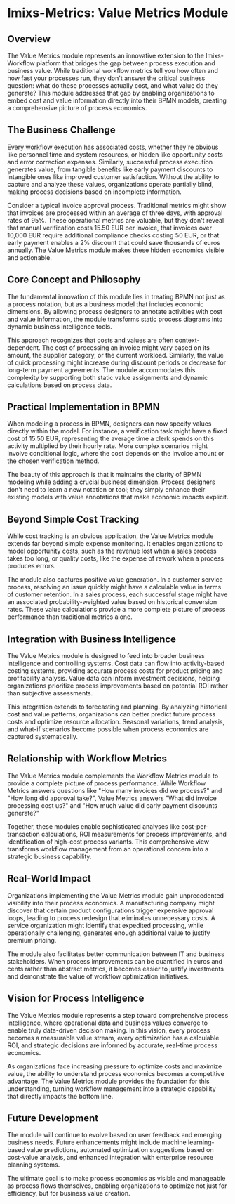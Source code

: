 # Imixs-Metrics: Value Metrics Module

## Overview

The Value Metrics module represents an innovative extension to the Imixs-Workflow platform that bridges the gap between process execution and business value. While traditional workflow metrics tell you how often and how fast your processes run, they don't answer the critical business question: what do these processes actually cost, and what value do they generate? This module addresses that gap by enabling organizations to embed cost and value information directly into their BPMN models, creating a comprehensive picture of process economics.

## The Business Challenge

Every workflow execution has associated costs, whether they're obvious like personnel time and system resources, or hidden like opportunity costs and error correction expenses. Similarly, successful process execution generates value, from tangible benefits like early payment discounts to intangible ones like improved customer satisfaction. Without the ability to capture and analyze these values, organizations operate partially blind, making process decisions based on incomplete information.

Consider a typical invoice approval process. Traditional metrics might show that invoices are processed within an average of three days, with approval rates of 95%. These operational metrics are valuable, but they don't reveal that manual verification costs 15.50 EUR per invoice, that invoices over 10,000 EUR require additional compliance checks costing 50 EUR, or that early payment enables a 2% discount that could save thousands of euros annually. The Value Metrics module makes these hidden economics visible and actionable.

## Core Concept and Philosophy

The fundamental innovation of this module lies in treating BPMN not just as a process notation, but as a business model that includes economic dimensions. By allowing process designers to annotate activities with cost and value information, the module transforms static process diagrams into dynamic business intelligence tools.

This approach recognizes that costs and values are often context-dependent. The cost of processing an invoice might vary based on its amount, the supplier category, or the current workload. Similarly, the value of quick processing might increase during discount periods or decrease for long-term payment agreements. The module accommodates this complexity by supporting both static value assignments and dynamic calculations based on process data.

## Practical Implementation in BPMN

When modeling a process in BPMN, designers can now specify values directly within the model. For instance, a verification task might have a fixed cost of 15.50 EUR, representing the average time a clerk spends on this activity multiplied by their hourly rate. More complex scenarios might involve conditional logic, where the cost depends on the invoice amount or the chosen verification method.

The beauty of this approach is that it maintains the clarity of BPMN modeling while adding a crucial business dimension. Process designers don't need to learn a new notation or tool; they simply enhance their existing models with value annotations that make economic impacts explicit.

## Beyond Simple Cost Tracking

While cost tracking is an obvious application, the Value Metrics module extends far beyond simple expense monitoring. It enables organizations to model opportunity costs, such as the revenue lost when a sales process takes too long, or quality costs, like the expense of rework when a process produces errors.

The module also captures positive value generation. In a customer service process, resolving an issue quickly might have a calculable value in terms of customer retention. In a sales process, each successful stage might have an associated probability-weighted value based on historical conversion rates. These value calculations provide a more complete picture of process performance than traditional metrics alone.

## Integration with Business Intelligence

The Value Metrics module is designed to feed into broader business intelligence and controlling systems. Cost data can flow into activity-based costing systems, providing accurate process costs for product pricing and profitability analysis. Value data can inform investment decisions, helping organizations prioritize process improvements based on potential ROI rather than subjective assessments.

This integration extends to forecasting and planning. By analyzing historical cost and value patterns, organizations can better predict future process costs and optimize resource allocation. Seasonal variations, trend analysis, and what-if scenarios become possible when process economics are captured systematically.

## Relationship with Workflow Metrics

The Value Metrics module complements the Workflow Metrics module to provide a complete picture of process performance. While Workflow Metrics answers questions like "How many invoices did we process?" and "How long did approval take?", Value Metrics answers "What did invoice processing cost us?" and "How much value did early payment discounts generate?"

Together, these modules enable sophisticated analyses like cost-per-transaction calculations, ROI measurements for process improvements, and identification of high-cost process variants. This comprehensive view transforms workflow management from an operational concern into a strategic business capability.

## Real-World Impact

Organizations implementing the Value Metrics module gain unprecedented visibility into their process economics. A manufacturing company might discover that certain product configurations trigger expensive approval loops, leading to process redesign that eliminates unnecessary costs. A service organization might identify that expedited processing, while operationally challenging, generates enough additional value to justify premium pricing.

The module also facilitates better communication between IT and business stakeholders. When process improvements can be quantified in euros and cents rather than abstract metrics, it becomes easier to justify investments and demonstrate the value of workflow optimization initiatives.

## Vision for Process Intelligence

The Value Metrics module represents a step toward comprehensive process intelligence, where operational data and business values converge to enable truly data-driven decision making. In this vision, every process becomes a measurable value stream, every optimization has a calculable ROI, and strategic decisions are informed by accurate, real-time process economics.

As organizations face increasing pressure to optimize costs and maximize value, the ability to understand process economics becomes a competitive advantage. The Value Metrics module provides the foundation for this understanding, turning workflow management into a strategic capability that directly impacts the bottom line.

## Future Development

The module will continue to evolve based on user feedback and emerging business needs. Future enhancements might include machine learning-based value predictions, automated optimization suggestions based on cost-value analysis, and enhanced integration with enterprise resource planning systems.

The ultimate goal is to make process economics as visible and manageable as process flows themselves, enabling organizations to optimize not just for efficiency, but for business value creation.
